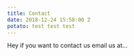 ```yaml
---
title: Contact
date: 2018-12-24 15:58:00 Z
potato: test test test
---
```


Hey if you want to contact us email us at...